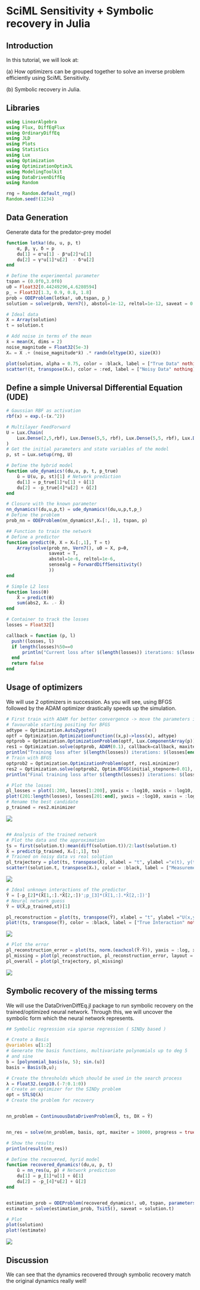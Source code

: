 # SciML Sensitivity + Symbolic recovery in Julia



## Introduction

In this tutorial, we will look at:

(a) How optimizers can be grouped together to solve an inverse problem efficiently using SciML Sensitivity.

(b) Symbolic recovery in Julia.

## Libraries

```julia
using LinearAlgebra
using Flux, DiffEqFlux
using OrdinaryDiffEq
using JLD
using Plots
using Statistics
using Lux
using Optimization
using OptimizationOptimJL
using ModelingToolkit
using DataDrivenDiffEq
using Random
```

```julia
rng = Random.default_rng()
Random.seed!(1234)
```
## Data Generation
Generate data for the predator-prey model
```julia
function lotka!(du, u, p, t)
    α, β, γ, δ = p
    du[1] = α*u[1] - β*u[2]*u[1]
    du[2] = γ*u[1]*u[2]  - δ*u[2]
end

# Define the experimental parameter
tspan = (0.0f0,3.0f0)
u0 = Float32[0.44249296,4.6280594]
p_ = Float32[1.3, 0.9, 0.8, 1.8]
prob = ODEProblem(lotka!, u0,tspan, p_)
solution = solve(prob, Vern7(), abstol=1e-12, reltol=1e-12, saveat = 0.1)

# Ideal data
X = Array(solution)
t = solution.t

# Add noise in terms of the mean
x̄ = mean(X, dims = 2)
noise_magnitude = Float32(5e-3)
Xₙ = X .+ (noise_magnitude*x̄) .* randn(eltype(X), size(X))

plot(solution, alpha = 0.75, color = :black, label = ["True Data" nothing])
scatter!(t, transpose(Xₙ), color = :red, label = ["Noisy Data" nothing])
```

## Define a simple Universal Differential Equation (UDE)
```julia
# Gaussian RBF as activation
rbf(x) = exp.(-(x.^2))

# Multilayer FeedForward
U = Lux.Chain(
    Lux.Dense(2,5,rbf), Lux.Dense(5,5, rbf), Lux.Dense(5,5, rbf), Lux.Dense(5,2)
)
# Get the initial parameters and state variables of the model
p, st = Lux.setup(rng, U)

# Define the hybrid model
function ude_dynamics!(du,u, p, t, p_true)
    û = U(u, p, st)[1] # Network prediction
    du[1] = p_true[1]*u[1] + û[1]
    du[2] = -p_true[4]*u[2] + û[2]
end

# Closure with the known parameter
nn_dynamics!(du,u,p,t) = ude_dynamics!(du,u,p,t,p_)
# Define the problem
prob_nn = ODEProblem(nn_dynamics!,Xₙ[:, 1], tspan, p)

## Function to train the network
# Define a predictor
function predict(θ, X = Xₙ[:,1], T = t)
    Array(solve(prob_nn, Vern7(), u0 = X, p=θ,
                saveat = T,
                abstol=1e-6, reltol=1e-6,
                sensealg = ForwardDiffSensitivity()
                ))
end

# Simple L2 loss
function loss(θ)
    X̂ = predict(θ)
    sum(abs2, Xₙ .- X̂)
end

# Container to track the losses
losses = Float32[]

callback = function (p, l)
  push!(losses, l)
  if length(losses)%50==0
      println("Current loss after $(length(losses)) iterations: $(losses[end])")
  end
  return false
end

```

## Usage of optimizers
We will use 2 optimizers in succession. As you will see, using BFGS followed by the ADAM optimizer drastically speeds up the simulation.

```julia
# First train with ADAM for better convergence -> move the parameters into a
# favourable starting positing for BFGS
adtype = Optimization.AutoZygote()
optf = Optimization.OptimizationFunction((x,p)->loss(x), adtype)
optprob = Optimization.OptimizationProblem(optf, Lux.ComponentArray(p))
res1 = Optimization.solve(optprob, ADAM(0.1), callback=callback, maxiters = 200)
println("Training loss after $(length(losses)) iterations: $(losses[end])")
# Train with BFGS
optprob2 = Optimization.OptimizationProblem(optf, res1.minimizer)
res2 = Optimization.solve(optprob2, Optim.BFGS(initial_stepnorm=0.01), callback=callback, maxiters = 10000)
println("Final training loss after $(length(losses)) iterations: $(losses[end])")

# Plot the losses
pl_losses = plot(1:200, losses[1:200], yaxis = :log10, xaxis = :log10, xlabel = "Iterations", ylabel = "Loss", label = "ADAM", color = :blue)
plot!(201:length(losses), losses[201:end], yaxis = :log10, xaxis = :log10, xlabel = "Iterations", ylabel = "Loss", label = "BFGS", color = :red)#
# Rename the best candidate
p_trained = res2.minimizer
```

![](Figures/Tut3_Loss.png)

```julia

## Analysis of the trained network
# Plot the data and the approximation
ts = first(solution.t):mean(diff(solution.t))/2:last(solution.t)
X̂ = predict(p_trained, Xₙ[:,1], ts)
# Trained on noisy data vs real solution
pl_trajectory = plot(ts, transpose(X̂), xlabel = "t", ylabel ="x(t), y(t)", color = :red, label = ["UDE Approximation" nothing])
scatter!(solution.t, transpose(Xₙ), color = :black, label = ["Measurements" nothing])
```

![](Figures/Tut3_Data_Estimate)

```julia
# Ideal unknown interactions of the predictor
Ȳ = [-p_[2]*(X̂[1,:].*X̂[2,:])';p_[3]*(X̂[1,:].*X̂[2,:])']
# Neural network guess
Ŷ = U(X̂,p_trained,st)[1]

pl_reconstruction = plot(ts, transpose(Ŷ), xlabel = "t", ylabel ="U(x,y)", color = :red, label = ["UDE Approximation" nothing])
plot!(ts, transpose(Ȳ), color = :black, label = ["True Interaction" nothing])
```
![](Figures/Tut3_UDE_Estimate)

```julia
# Plot the error
pl_reconstruction_error = plot(ts, norm.(eachcol(Ȳ-Ŷ)), yaxis = :log, xlabel = "t", ylabel = "L2-Error", label = nothing, color = :red)
pl_missing = plot(pl_reconstruction, pl_reconstruction_error, layout = (2,1))
pl_overall = plot(pl_trajectory, pl_missing)
```

![](Figures/Tut3_Error_Estimate)

## Symbolic recovery of the missing terms
We will use the DataDrivenDiffEq.jl package to run symbolic recovery on the trained/optimized neural network. Through this, we will uncover the symbolic form which the neural network represents.

```julia
## Symbolic regression via sparse regression ( SINDy based )

# Create a Basis
@variables u[1:2]
# Generate the basis functions, multivariate polynomials up to deg 5
# and sine
b = [polynomial_basis(u, 5); sin.(u)]
basis = Basis(b,u);

# Create the thresholds which should be used in the search process
λ = Float32.(exp10.(-7:0.1:0))
# Create an optimizer for the SINDy problem
opt = STLSQ(λ)
# Create the problem for recovery


nn_problem = ContinuousDataDrivenProblem(X̂, ts, DX = Ŷ)


nn_res = solve(nn_problem, basis, opt, maxiter = 10000, progress = true)

# Show the results
println(result(nn_res))

# Define the recovered, hyrid model
function recovered_dynamics!(du,u, p, t)
    û = nn_res(u, p) # Network prediction
    du[1] = p_[1]*u[1] + û[1]
    du[2] = -p_[4]*u[2] + û[2]
end


estimation_prob = ODEProblem(recovered_dynamics!, u0, tspan, parameters(nn_res))
estimate = solve(estimation_prob, Tsit5(), saveat = solution.t)

# Plot
plot(solution)
plot!(estimate)

```

![](Figures/Tut3_SINDY_Estimate)

## Discussion
We can see that the dynamics recovered through symbolic recovery match the original dynamics really well!
